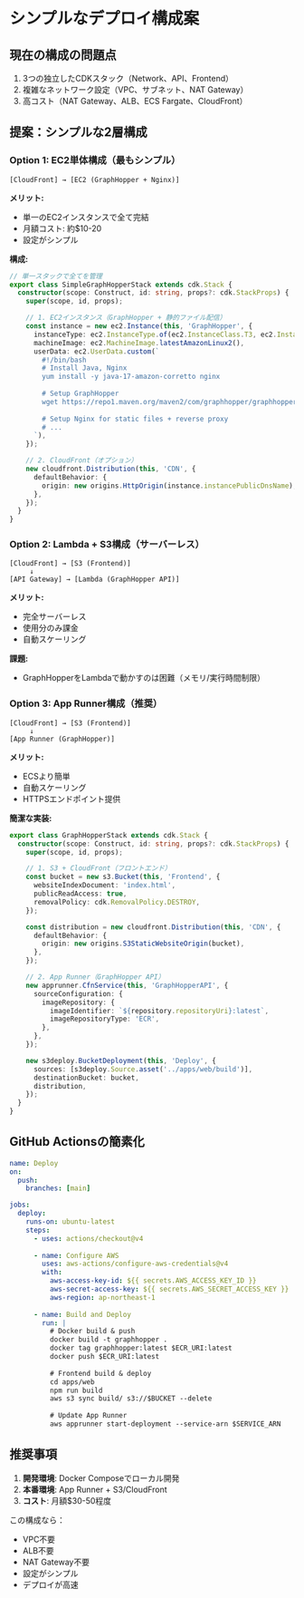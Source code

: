 # シンプルなデプロイ構成案

## 現在の構成の問題点
1. 3つの独立したCDKスタック（Network、API、Frontend）
2. 複雑なネットワーク設定（VPC、サブネット、NAT Gateway）
3. 高コスト（NAT Gateway、ALB、ECS Fargate、CloudFront）

## 提案：シンプルな2層構成

### Option 1: EC2単体構成（最もシンプル）
```
[CloudFront] → [EC2 (GraphHopper + Nginx)]
```

**メリット:**
- 単一のEC2インスタンスで全て完結
- 月額コスト: 約$10-20
- 設定がシンプル

**構成:**
```typescript
// 単一スタックで全てを管理
export class SimpleGraphHopperStack extends cdk.Stack {
  constructor(scope: Construct, id: string, props?: cdk.StackProps) {
    super(scope, id, props);

    // 1. EC2インスタンス（GraphHopper + 静的ファイル配信）
    const instance = new ec2.Instance(this, 'GraphHopper', {
      instanceType: ec2.InstanceType.of(ec2.InstanceClass.T3, ec2.InstanceSize.SMALL),
      machineImage: ec2.MachineImage.latestAmazonLinux2(),
      userData: ec2.UserData.custom(`
        #!/bin/bash
        # Install Java, Nginx
        yum install -y java-17-amazon-corretto nginx
        
        # Setup GraphHopper
        wget https://repo1.maven.org/maven2/com/graphhopper/graphhopper-web/9.1/graphhopper-web-9.1.jar
        
        # Setup Nginx for static files + reverse proxy
        # ...
      `),
    });

    // 2. CloudFront（オプション）
    new cloudfront.Distribution(this, 'CDN', {
      defaultBehavior: {
        origin: new origins.HttpOrigin(instance.instancePublicDnsName),
      },
    });
  }
}
```

### Option 2: Lambda + S3構成（サーバーレス）
```
[CloudFront] → [S3 (Frontend)] 
     ↓
[API Gateway] → [Lambda (GraphHopper API)]
```

**メリット:**
- 完全サーバーレス
- 使用分のみ課金
- 自動スケーリング

**課題:**
- GraphHopperをLambdaで動かすのは困難（メモリ/実行時間制限）

### Option 3: App Runner構成（推奨）
```
[CloudFront] → [S3 (Frontend)]
     ↓
[App Runner (GraphHopper)]
```

**メリット:**
- ECSより簡単
- 自動スケーリング
- HTTPSエンドポイント提供

**簡潔な実装:**
```typescript
export class GraphHopperStack extends cdk.Stack {
  constructor(scope: Construct, id: string, props?: cdk.StackProps) {
    super(scope, id, props);

    // 1. S3 + CloudFront（フロントエンド）
    const bucket = new s3.Bucket(this, 'Frontend', {
      websiteIndexDocument: 'index.html',
      publicReadAccess: true,
      removalPolicy: cdk.RemovalPolicy.DESTROY,
    });

    const distribution = new cloudfront.Distribution(this, 'CDN', {
      defaultBehavior: {
        origin: new origins.S3StaticWebsiteOrigin(bucket),
      },
    });

    // 2. App Runner（GraphHopper API）
    new apprunner.CfnService(this, 'GraphHopperAPI', {
      sourceConfiguration: {
        imageRepository: {
          imageIdentifier: `${repository.repositoryUri}:latest`,
          imageRepositoryType: 'ECR',
        },
      },
    });

    new s3deploy.BucketDeployment(this, 'Deploy', {
      sources: [s3deploy.Source.asset('../apps/web/build')],
      destinationBucket: bucket,
      distribution,
    });
  }
}
```

## GitHub Actionsの簡素化

```yaml
name: Deploy
on:
  push:
    branches: [main]

jobs:
  deploy:
    runs-on: ubuntu-latest
    steps:
      - uses: actions/checkout@v4
      
      - name: Configure AWS
        uses: aws-actions/configure-aws-credentials@v4
        with:
          aws-access-key-id: ${{ secrets.AWS_ACCESS_KEY_ID }}
          aws-secret-access-key: ${{ secrets.AWS_SECRET_ACCESS_KEY }}
          aws-region: ap-northeast-1
      
      - name: Build and Deploy
        run: |
          # Docker build & push
          docker build -t graphhopper .
          docker tag graphhopper:latest $ECR_URI:latest
          docker push $ECR_URI:latest
          
          # Frontend build & deploy
          cd apps/web
          npm run build
          aws s3 sync build/ s3://$BUCKET --delete
          
          # Update App Runner
          aws apprunner start-deployment --service-arn $SERVICE_ARN
```

## 推奨事項

1. **開発環境**: Docker Composeでローカル開発
2. **本番環境**: App Runner + S3/CloudFront
3. **コスト**: 月額$30-50程度

この構成なら：
- VPC不要
- ALB不要  
- NAT Gateway不要
- 設定がシンプル
- デプロイが高速